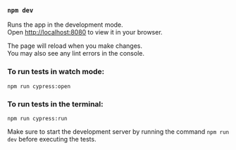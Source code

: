 
### `npm dev`
Runs the app in the development mode.\
Open [http://localhost:8080](http://localhost:8080) to view it in your browser.

The page will reload when you make changes.\
You may also see any lint errors in the console.

### To run tests in watch mode:
`npm run cypress:open`

### To run tests in the terminal:
`npm run cypress:run`

Make sure to start the development server by running the command `npm run dev` before executing the tests.